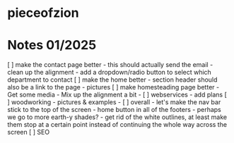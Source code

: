 # pieceofzion

# Notes 01/2025

[ ] make the contact page better
        - this should actually send the email
        - clean up the alignment
        - add a dropdown/radio button to select which department to contact
[ ] make the home better
        - section header should also be a link to the page
        - pictures
[ ] make homesteading page better
        - Get some media
        - Mix up the alignment a bit
        - 
[ ] webservices
        - add plans
[ ] woodworking
        - pictures & examples
        - 
[ ] overall
        - let's make the nav bar stick to the top of the screen
        - home button in all of the footers
        - perhaps we go to more earth-y shades?
        -  get rid of the white outlines, at least make them stop at a certain point instead of continuing the whole way across the screen
[ ] SEO
